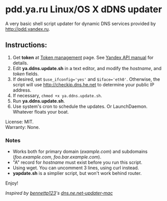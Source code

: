 # pdd.ya.ru Linux/OS X dDNS updater

A very basic shell script updater for dynamic DNS services provided by <http://pdd.yandex.ru>. 

## Instructions:

 1. Get **token** at [Token management](https://pddimp.yandex.ru/token/index.xml) page. See [Yandex API manual](http://api.yandex.ru/pdd/doc/reference/api-dns_get_token.xml) for details.
 2. Edit **ya.ddns.update.sh** in a text editor, and modify the *hostname*, and *token* fields.
 3. If desired, set `$use_ifconfig='yes'` and `$iface='eth0'`. Otherwise, the script will use http://checkip.dns.he.net to determine your public IP address.
 4. If necessary, `chmod +x ya.ddns.update.sh`.
 5. Run **ya.ddns.update.sh**.
 6. Use system's cron to schedule the updates. Or LaunchDaemon. Whatever floats your boat.

License: MIT.<br />Warranty: None.

### Notes
 * Works both for primary domain (*example.com*) and subdomains (*foo.example.com*, *foo.bar.example.com*).
 * "A" record for *hostname* must exist before you run this script.
 * Using wget. You can uncomment 3 lines, using curl instead.
 * **yapdate.sh** is a simplier script, but won't work behind router.

Enjoy!

*Inspired by [bennettp123](https://github.com/bennettp123)'s [dns.ne.net-updater-mac](https://github.com/bennettp123/dns.ne.net-updater-mac)*

